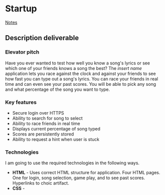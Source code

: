 # Startup

[Notes](Notes/notes.md)

## Description deliverable

### Elevator pitch
Have you ever wanted to test how well you know a song's lyrics or see which one of your friends knows a song the best? The *insert name* application lets you race against the clock and against your friends to see how fast you can type out a song's lyrics. You can race your friends in real time and can even see your past scores. You will be able to pick any song and what percentage of the song you want to type. 

### Key features
- Secure login over HTTPS
- Ability to search for song to select
- Ability to race friends in real time
- Displays current percentage of song typed
- Scores are persistently stored
- Ability to request a hint when user is stuck

### Technologies
I am going to use the required technologies in the following ways.
- **HTML** - Uses correct HTML structure for application. Four HTML pages. One for login, song selection, game play, and to see past scores. Hyperlinks to choic artifact.
- **CSS** - 